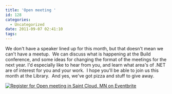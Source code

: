 ```yaml
---
title: 'Open meeting '
id: 128
categories:
  - Uncategorized
date: 2011-09-07 02:41:10
tags:
---
```


We don't have a speaker lined up for this month, but that doesn't mean we can't have a meetup.  We can discuss what is happening at the Build conference, and some ideas for changing the format of the meetings for the next year. I'd especially like to hear from you, and learn what area's of .NET are of interest for you and your work.  I hope you'll be able to join us this month at the Library.  And yes, we've got pizza and stuff to give away.

[![Register for Open meeting in Saint Cloud, MN  on Eventbrite](http://www.eventbrite.com/registerbutton?eid=1900359025)](http://stccode.eventbrite.com?ref=ebtn)